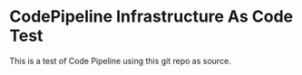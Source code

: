 # CodePipeline Infrastructure As Code Test

This is a test of Code Pipeline using this git repo as source.


